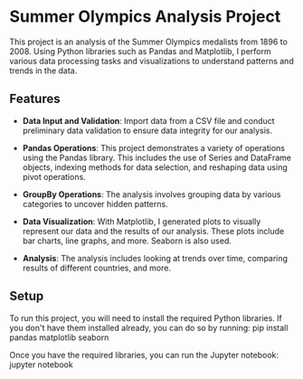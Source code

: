 # Summer Olympics Analysis Project

This project is an analysis of the Summer Olympics medalists from 1896 to 2008. Using Python libraries such as Pandas and Matplotlib, I perform various data processing tasks and visualizations to understand patterns and trends in the data.

## Features

- **Data Input and Validation**: Import data from a CSV file and conduct preliminary data validation to ensure data integrity for our analysis.

- **Pandas Operations**: This project demonstrates a variety of operations using the Pandas library. This includes the use of Series and DataFrame objects, indexing methods for data selection, and reshaping data using pivot operations.

- **GroupBy Operations**: The analysis involves grouping data by various categories to uncover hidden patterns.

- **Data Visualization**: With Matplotlib, I generated plots to visually represent our data and the results of our analysis. These plots include bar charts, line graphs, and more. Seaborn is also used.

- **Analysis**: The analysis includes looking at trends over time, comparing results of different countries, and more.

## Setup

To run this project, you will need to install the required Python libraries. If you don't have them installed already, you can do so by running: pip install pandas matplotlib seaborn

Once you have the required libraries, you can run the Jupyter notebook: jupyter notebook

